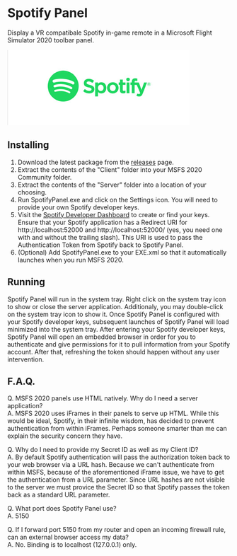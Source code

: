 # Spotify Panel

Display a VR compatibale Spotify in-game remote in a Microsoft Flight Simulator 2020 toolbar panel.

![Thumbnail](https://github.com/gflansburg/SpotifyPanel/blob/master/SpotifyPanel/Client/gafware-ingamepanel-spotify/PackageDefinitions/gafware-ingamepanel-spotify/ContentInfo/Thumbnail.jpg?raw=true)

## Installing

1. Download the latest package from the [releases](https://github.com/gflansburg/SpotifyPanel/releases) page.
2. Extract the contents of the "Client" folder into your MSFS 2020 Community folder.
3. Extract the contents of the "Server" folder into a location of your choosing.
4. Run SpotifyPanel.exe and click on the Settings icon. You will need to provide your own Spotify developer keys.
5. Visit the [Spotify Developer Dashboard](https://developer.spotify.com/dashboard/) to create or find your keys. Ensure that your Spotify application has a Redirect URI for http://localhost:52000 and http://localhost:52000/ (yes, you need one with and without the trailing slash). This URI is used to pass the Authentication Token from Spotify back to Spotify Panel.
6. (Optional) Add SpotifyPanel.exe to your EXE.xml so that it automatically launches when you run MSFS 2020.

## Running
Spotify Panel will run in the system tray. Right click on the system tray icon to show or close the server application. Additionaly, you may double-click on the system tray icon to show it. Once Spotify Panel is configured with your Spotify developer keys, subsequent launches of Spotify Panel will load minimized into the system tray. After entering your Spotify developer keys, Spotify Panel will open an embedded browser in order for you to authenticate and give permissions for it to pull information from your Spotify account. After that, refreshing the token should happen without any user intervention.

## F.A.Q.
Q. MSFS 2020 panels use HTML natively. Why do I need a server application?  
A. MSFS 2020 uses iFrames in their panels to serve up HTML. While this would be ideal, Spotify, in their infinite wisdom, has decided to prevent authentication from within iFrames. Perhaps someone smarter than me can explain the security concern they have.

Q. Why do I need to provide my Secret ID as well as my Client ID?  
A. By default Spotify authentication will pass the authorization token back to your web browser via a URL hash. Because we can't authenticate from within MSFS, because of the aforementioned iFrame issue, we have to get the authentication from a URL parameter. Since URL hashes are not visible to the server we must provice the Secret ID so that Spotify passes the token back as a standard URL parameter.

Q. What port does Spotify Panel use?  
A. 5150

Q. If I forward port 5150 from my router and open an incoming firewall rule, can an external browser access my data?  
A. No. Binding is to localhost (127.0.0.1) only.